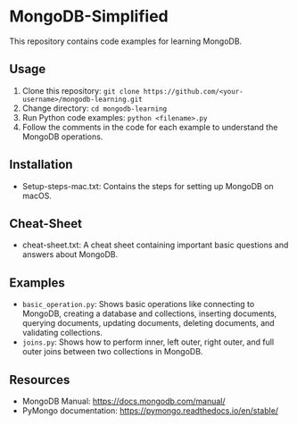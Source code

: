 # MongoDB-Simplified

This repository contains code examples for learning MongoDB.

## Usage

1. Clone this repository: `git clone https://github.com/<your-username>/mongodb-learning.git`
2. Change directory: `cd mongodb-learning`
3. Run Python code examples: `python <filename>.py`
4. Follow the comments in the code for each example to understand the MongoDB operations.

## Installation

- Setup-steps-mac.txt: Contains the steps for setting up MongoDB on macOS.

## Cheat-Sheet

-  cheat-sheet.txt: A cheat sheet containing important basic questions and answers about MongoDB.

## Examples

- `basic_operation.py`: Shows basic operations like connecting to MongoDB, creating a database and collections, inserting documents, querying documents, updating documents, deleting documents, and validating collections.
- `joins.py`: Shows how to perform inner, left outer, right outer, and full outer joins between two collections in MongoDB.

## Resources

- MongoDB Manual: https://docs.mongodb.com/manual/
- PyMongo documentation: https://pymongo.readthedocs.io/en/stable/
